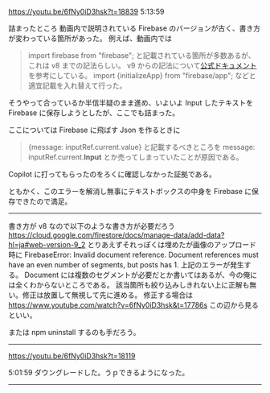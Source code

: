 https://youtu.be/6fNy0iD3hsk?t=18839
5:13:59

詰まったところ
動画内で説明されている Firebase のバージョンが古く、書き方が変わっている箇所があった。
例えば、動画内では

> import firebase from "firebase";
> と記載されている箇所が多数あるが、これは v8 までの記法らしい。
> v9 からの記法について[公式ドキュメント](https://firebase.google.com/docs/firestore/quickstart?hl=ja)を参考にしている。
> import {initializeApp} from "firebase/app";
> などと適宜記載を入れ替えて行った。

そうやって合っているか半信半疑のまま進め、いよいよ Input したテキストを Firebase に保存しようとしたが、ここでも詰まった。

ここについては Firebase に飛ばす Json を作るときに

> {message: inputRef.current.value}
> と記載するべきところを
> message: inputRef.current.**Input**
> とか売ってしまっていたことが原因である。

Copilot に打ってもらったのをろくに確認しなかった証拠である。

ともかく、このエラーを解消し無事にテキストボックスの中身を Firebase に保存できたので満足。

---

書き方が v8 なので以下のような書き方が必要だろう
https://cloud.google.com/firestore/docs/manage-data/add-data?hl=ja#web-version-9_2
とりあえずそれっぽくは埋めたが画像のアップロード時に
FirebaseError: Invalid document reference. Document references must have an even number of segments, but posts has 1.
上記のエラーが発生する。
Document には複数のセグメントが必要だとか書いてはあるが、今の俺には全くわからないところである。
該当箇所も絞り込みしきれない上に正解も無い。修正は放置して無視して先に進める。
修正する場合は
https://www.youtube.com/watch?v=6fNy0iD3hsk&t=17786s
この辺から見るといい。

または npm uninstall するのも手だろう。

---

https://youtu.be/6fNy0iD3hsk?t=18119

5:01:59
ダウングレードした。うｐできるようになった。

---
